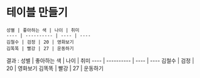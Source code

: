 # 테이블 만들기

    성별 | 좋아하는 색 | 나이 | 취미
    ---- | ---------- | ---- | ----
    김철수 | 검정 | 20 | 영화보기
    김똑똑 | 빨강 | 27 | 운동하기

결과 : 
성별 | 좋아하는 색 | 나이 | 취미
---- | ---------- | ---- | ----
김철수 | 검정 | 20 | 영화보기
김똑똑 | 빨강 | 27 | 운동하기
